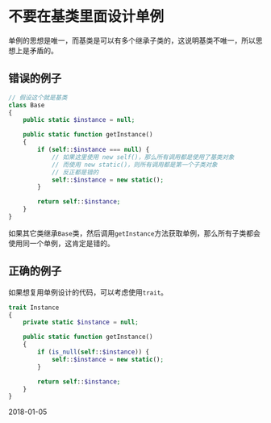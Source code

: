 # 不要在基类里面设计单例

单例的思想是唯一，而基类是可以有多个继承子类的，这说明基类不唯一，所以思想上是矛盾的。

## 错误的例子

```php
// 假设这个就是基类
class Base
{
    public static $instance = null;

    public static function getInstance()
    {
        if (self::$instance === null) {
            // 如果这里使用 new self()，那么所有调用都是使用了基类对象
            // 而使用 new static()，则所有调用都是第一个子类对象
            // 反正都是错的
            self::$instance = new static();
        }

        return self::$instance;
    }
}
```

如果其它类继承`Base`类，然后调用`getInstance`方法获取单例，那么所有子类都会使用同一个单例，这肯定是错的。

## 正确的例子

如果想复用单例设计的代码，可以考虑使用`trait`。

```php
trait Instance
{
    private static $instance = null;

    public static function getInstance()
    {
        if (is_null(self::$instance)) {
            self::$instance = new static();
        }

        return self::$instance;
    }
}
```

2018-01-05
